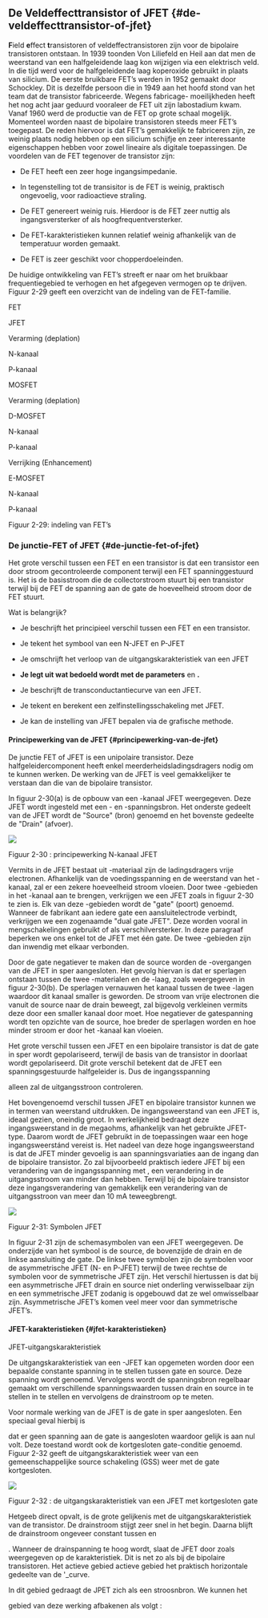 ## De Veldeffecttransistor of JFET {#de-veldeffecttransistor-of-jfet}

**F**ield **e**ffect **t**ransistoren of veldeffectransistoren zijn voor de bipolaire transistoren ontstaan. In 1939 toonden Von Liliefeld en Heil aan dat men de weerstand van een halfgeleidende laag kon wijzigen via een elektrisch veld. In die tijd werd voor de halfgeleidende laag koperoxide gebruikt in plaats van silicium. De eerste bruikbare FET’s werden in 1952 gemaakt door Schockley. Dit is dezelfde persoon die in 1949 aan het hoofd stond van het team dat de transistor fabriceerde. Wegens fabricage- moeilijkheden heeft het nog acht jaar geduurd vooraleer de FET uit zijn labostadium kwam. Vanaf 1960 werd de productie van de FET op grote schaal mogelijk. Momenteel worden naast de bipolaire transistoren steeds meer FET’s toegepast. De reden hiervoor is dat FET’s gemakkelijk te fabriceren zijn, ze weinig plaats nodig hebben op een silicium schijfje en zeer interessante eigenschappen hebben voor zowel lineaire als digitale toepassingen. De voordelen van de FET tegenover de transistor zijn:

*   De FET heeft een zeer hoge ingangsimpedanie.

*   In tegenstelling tot de transisitor is de FET is weinig, praktisch ongevoelig, voor radioactieve straling.

*   De FET genereert weinig ruis. Hierdoor is de FET zeer nuttig als ingangsversterker of als hoogfrequentversterker.

*   De FET-karakteristieken kunnen relatief weinig afhankelijk van de temperatuur worden gemaakt.

*   De FET is zeer geschikt voor chopperdoeleinden.

De huidige ontwikkeling van FET’s streeft er naar om het bruikbaar frequentiegebied te verhogen en het afgegeven vermogen op te drijven. Figuur 2-29 geeft een overzicht van de indeling van de FET-familie.

FET

JFET

Verarming (deplation)

N-kanaal

P-kanaal

MOSFET

Verarming (deplation)

D-MOSFET

N-kanaal

P-kanaal

Verrijking (Enhancement)

E-MOSFET

N-kanaal

P-kanaal

Figuur 2-29: indeling van FET’s

### De junctie-FET of JFET {#de-junctie-fet-of-jfet}

Het grote verschil tussen een FET en een transistor is dat een transistor een door stroom gecontroleerde component terwijl een FET spanninggestuurd is. Het is de basisstroom die de collectorstroom stuurt bij een transistor terwijl bij de FET de spanning aan de gate de hoeveelheid stroom door de FET stuurt.

Wat is belangrijk?

*   Je beschrijft het principieel verschil tussen een FET en een transistor.

*   Je tekent het symbool van een N-JFET en P-JFET

*   Je omschrijft het verloop van de uitgangskarakteristiek van een JFET

*   **Je legt uit wat bedoeld wordt met de parameters** en **.**

*   Je beschrijft de transconductantiecurve van een JFET.

*   Je tekent en berekent een zelfinstellingsschakeling met JFET.

*   Je kan de instelling van JFET bepalen via de grafische methode.

#### Principewerking van de JFET {#principewerking-van-de-jfet}

De junctie FET of JFET is een unipolaire transistor. Deze halfgeleidercomponent heeft enkel meerderheidsladingsdragers nodig om te kunnen werken. De werking van de JFET is veel gemakkelijker te verstaan dan die van de bipolaire transistor.

In figuur 2-30(a) is de opbouw van een -kanaal JFET weergegeven. Deze JFET wordt ingesteld met een - en -spanningsbron. Het onderste gedeelt van de JFET wordt de &quot;Source&quot; (bron) genoemd en het bovenste gedeelte de &quot;Drain&quot; (afvoer).

![](/assets/afbeelding_192.png)

Figuur 2-30 : principewerking N-kanaal JFET

Vermits in de JFET bestaat uit -materiaal zijn de ladingsdragers vrije electronen. Afhankelijk van de voedingsspanning en de weerstand van het -kanaal, zal er een zekere hoeveelheid stroom vloeien. Door twee -gebieden in het -kanaal aan te brengen, verkrijgen we een JFET zoals in figuur 2-30 te zien is. Elk van deze -gebieden wordt de &quot;gate&quot; (poort) genoemd. Wanneer de fabrikant aan iedere gate een aansluitelectrode verbindt, verkrijgen we een zogenaamde &quot;dual gate JFET&quot;. Deze worden vooral in mengschakelingen gebruikt of als verschilversterker. In deze paragraaf beperken we ons enkel tot de JFET met één gate. De twee -gebieden zijn dan inwendig met elkaar verbonden.

Door de gate negatiever te maken dan de source worden de -overgangen van de JFET in sper aangesloten. Het gevolg hiervan is dat er sperlagen ontstaan tussen de twee -materialen en de -laag, zoals weergegeven in figuur 2-30(b). De sperlagen vernauwen het kanaal tussen de twee -lagen waardoor dit kanaal smaller is geworden. De stroom van vrije electronen die vanuit de source naar de drain beweegt, zal bijgevolg verkleinen vermits deze door een smaller kanaal door moet. Hoe negatiever de gatespanning wordt ten opzichte van de source, hoe breder de sperlagen worden en hoe minder stroom er door het -kanaal kan vloeien.

Het grote verschil tussen een JFET en een bipolaire transistor is dat de gate in sper wordt gepolariseerd, terwijl de basis van de transistor in doorlaat wordt gepolariseerd. Dit grote verschil betekent dat de JFET een spanningsgestuurde halfgeleider is. Dus de ingangsspanning

alleen zal de uitgangsstroon controleren.

Het bovengenoemd verschil tussen JFET en bipolaire transistor kunnen we in termen van weerstand uitdrukken. De ingangsweerstand van een JFET is, ideaal gezien, oneindig groot. In werkelijkheid bedraagt deze ingangsweerstand in de megaohms, afhankelijk van het gebruikte JFET-type. Daarom wordt de JFET gebruikt in de toepassingen waar een hoge ingangsweerstánd vereist is. Het nadeel van deze hoge ingangsweerstand is dat de JFET minder gevoelig is aan spanningsvariaties aan de ingang dan de bipolaire transistor. Zo zal bijvoorbeeld praktisch iedere JFET bij een verandering van de ingangsspanning met , een verandering in de uitgangsstroom van minder dan hebben. Terwijl bij de bipolaire transistor deze ingangsverandering van gemakkelijk een verandering van de uitgangsstroon van meer dan 10 mA teweegbrengt.

![](/assets/afbeelding_467.png)

Figuur 2-31: Symbolen JFET

In figuur 2-31 zijn de schemasymbolen van een JFET weergegeven. De onderzijde van het symbool is de source, de bovenzijde de drain en de linkse aansluiting de gate. De linkse twee symbolen zijn de symbolen voor de asymmetrische JFET (N- en P-JFET) terwijl de twee rechtse de symbolen voor de symmetrische JFET zijn. Het verschil hiertussen is dat bij een asymmetrische JFET drain en source niet onderling verwisselbaar zijn en een symmetrische JFET zodanig is opgebouwd dat ze wel omwisselbaar zijn. Asymmetrische JFET’s komen veel meer voor dan symmetrische JFET’s.

#### JFET-karakteristieken {#jfet-karakteristieken}

JFET-uitgangskarakteristiek

De uitgangskarakteristiek van een -JFET kan opgemeten worden door een bepaalde constante spanning in te stellen tussen gate en source. Deze spanning wordt genoemd. Vervolgens wordt de spanningsbron regelbaar gemaakt om verschillende spanningswaarden tussen drain en source in te stellen in te stellen en vervolgens de drainstroom op te meten.

Voor normale werking van de JFET is de gate in sper aangesloten. Een speciaal geval hierbij is

dat er geen spanning aan de gate is aangesloten waardoor gelijk is aan nul volt. Deze toestand wordt ook de kortgesloten gate-conditie genoemd. Figuur 2-32 geeft de uitgangskarakteristiek weer van een gemeenschappelijke source schakeling (GSS) weer met de gate kortgesloten.

![](/assets/afbeelding_193.png)

Figuur 2-32 : de uitgangskarakteristiek van een JFET met kortgesloten gate

Hetgeeb direct opvalt, is de grote gelijkenis met de uitgangskarakteristiek van de transistor. De drainstroom stijgt zeer snel in het begin. Daarna blijft de drainstroom ongeveer constant tussen en

. Wanneer de drainspanning te hoog wordt, slaat de JFET door zoals weergegeven op de karakteristiek. Dit is net zo als bij de bipolaire transistoren. Het actieve gebied actieve gebied het praktisch horizontale gedeelte van de &#039;_curve.

In dit gebied gedraagt de JPET zich als een stroosnbron. We kunnen het

gebied van deze werking afbakenen als volgt :